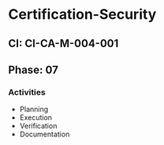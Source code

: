 # Certification-Security

## CI: CI-CA-M-004-001
## Phase: 07

### Activities
- Planning
- Execution
- Verification
- Documentation
